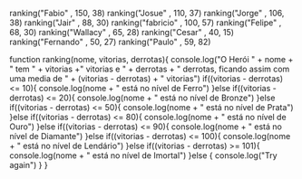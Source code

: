 ranking("Fabio" , 150, 38)
ranking("Josue" , 110, 37)
ranking("Jorge" , 106, 38)
ranking("Jair" , 88, 30)
ranking("fabricio" , 100, 57)
ranking("Felipe" , 68, 30)
ranking("Wallacy" , 65, 28)
ranking("Cesar" , 40, 15)
ranking("Fernando" , 50, 27)
ranking("Paulo" , 59, 82)


function ranking(nome, vitorias, derrotas){
	console.log("O Herói " + nome + " tem " + vitorias +" vitorias e " + derrotas + " derrotas, ficando assim com uma media de " + (vitorias - derrotas) + " vitorias")
	if((vitorias - derrotas) <= 10){
	console.log(nome + " está no nível de Ferro")
}else if((vitorias - derrotas) <= 20){
	console.log(nome + " está no nível de Bronze")
}else if((vitorias - derrotas) <= 50){
	console.log(nome + " está no nível de Prata")
}else if((vitorias - derrotas) <= 80){
	console.log(nome + " está no nível de Ouro")
}else if((vitorias - derrotas) <= 90){
	console.log(nome + " está no nível de Diamante")
}else if((vitorias - derrotas) <= 100){
	console.log(nome + " está no nível de Lendário")
}else if((vitorias - derrotas) >= 101){
	console.log(nome + " está no nível de Imortal")
}else {
	console.log("Try again") 
}
}

